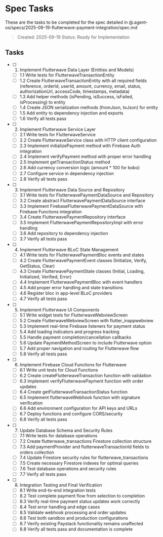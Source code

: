 # Spec Tasks

These are the tasks to be completed for the spec detailed in @.agent-os/specs/2025-09-19-flutterwave-payment-integration/spec.md

> Created: 2025-09-19
> Status: Ready for Implementation

## Tasks

- [ ] 1. Implement Flutterwave Data Layer (Entities and Models)
  - [ ] 1.1 Write tests for FlutterwaveTransactionEntity
  - [ ] 1.2 Create FlutterwaveTransactionEntity with all required fields (reference, orderId, userId, amount, currency, email, status, authorizationUrl, accessCode, timestamps, metadata)
  - [ ] 1.3 Add helper methods (isPending, isSuccess, isFailed, isProcessing) to entity
  - [ ] 1.4 Create JSON serialization methods (fromJson, toJson) for entity
  - [ ] 1.5 Add entity to dependency injection and exports
  - [ ] 1.6 Verify all tests pass

- [ ] 2. Implement Flutterwave Service Layer
  - [ ] 2.1 Write tests for FlutterwaveService
  - [ ] 2.2 Create FlutterwaveService class with HTTP client configuration
  - [ ] 2.3 Implement initializePayment method with Firebase Auth integration
  - [ ] 2.4 Implement verifyPayment method with proper error handling
  - [ ] 2.5 Implement getTransactionStatus method
  - [ ] 2.6 Add currency conversion logic (amount * 100 for kobo)
  - [ ] 2.7 Configure service in dependency injection
  - [ ] 2.8 Verify all tests pass

- [ ] 3. Implement Flutterwave Data Source and Repository
  - [ ] 3.1 Write tests for FlutterwavePaymentDataSource and Repository
  - [ ] 3.2 Create abstract FlutterwavePaymentDataSource interface
  - [ ] 3.3 Implement FirebaseFlutterwavePaymentDataSource with Firebase Functions integration
  - [ ] 3.4 Create FlutterwavePaymentRepository interface
  - [ ] 3.5 Implement FlutterwavePaymentRepositoryImpl with error handling
  - [ ] 3.6 Add repository to dependency injection
  - [ ] 3.7 Verify all tests pass

- [ ] 4. Implement Flutterwave BLoC State Management
  - [ ] 4.1 Write tests for FlutterwavePaymentBloc events and states
  - [ ] 4.2 Create FlutterwavePaymentEvent classes (Initialize, Verify, GetStatus, Clear)
  - [ ] 4.3 Create FlutterwavePaymentState classes (Initial, Loading, Initialized, Verified, Error)
  - [ ] 4.4 Implement FlutterwavePaymentBloc with event handlers
  - [ ] 4.5 Add proper error handling and state transitions
  - [ ] 4.6 Register bloc in app-level BLoC providers
  - [ ] 4.7 Verify all tests pass

- [ ] 5. Implement Flutterwave UI Components
  - [ ] 5.1 Write widget tests for FlutterwaveWebviewScreen
  - [ ] 5.2 Create FlutterwaveWebviewScreen with flutter_inappwebview
  - [ ] 5.3 Implement real-time Firebase listeners for payment status
  - [ ] 5.4 Add loading indicators and progress tracking
  - [ ] 5.5 Handle payment completion/cancellation callbacks
  - [ ] 5.6 Update PaymentMethodScreen to include Flutterwave option
  - [ ] 5.7 Add proper navigation and routing for Flutterwave flow
  - [ ] 5.8 Verify all tests pass

- [ ] 6. Implement Firebase Cloud Functions for Flutterwave
  - [ ] 6.1 Write unit tests for Cloud Functions
  - [ ] 6.2 Create createFlutterwaveTransaction function with validation
  - [ ] 6.3 Implement verifyFlutterwavePayment function with order updates
  - [ ] 6.4 Create getFlutterwaveTransactionStatus function
  - [ ] 6.5 Implement flutterwaveWebhook function with signature verification
  - [ ] 6.6 Add environment configuration for API keys and URLs
  - [ ] 6.7 Deploy functions and configure CORS/security
  - [ ] 6.8 Verify all tests pass

- [ ] 7. Update Database Schema and Security Rules
  - [ ] 7.1 Write tests for database operations
  - [ ] 7.2 Create flutterwave_transactions Firestore collection structure
  - [ ] 7.3 Add paymentProvider and flutterwaveTransactionId fields to orders collection
  - [ ] 7.4 Update Firestore security rules for flutterwave_transactions
  - [ ] 7.5 Create necessary Firestore indexes for optimal queries
  - [ ] 7.6 Test database operations and security rules
  - [ ] 7.7 Verify all tests pass

- [ ] 8. Integration Testing and Final Verification
  - [ ] 8.1 Write end-to-end integration tests
  - [ ] 8.2 Test complete payment flow from selection to completion
  - [ ] 8.3 Verify real-time payment status updates work correctly
  - [ ] 8.4 Test error handling and edge cases
  - [ ] 8.5 Validate webhook processing and order updates
  - [ ] 8.6 Test both sandbox and production configurations
  - [ ] 8.7 Verify existing Paystack functionality remains unaffected
  - [ ] 8.8 Verify all tests pass and documentation is complete